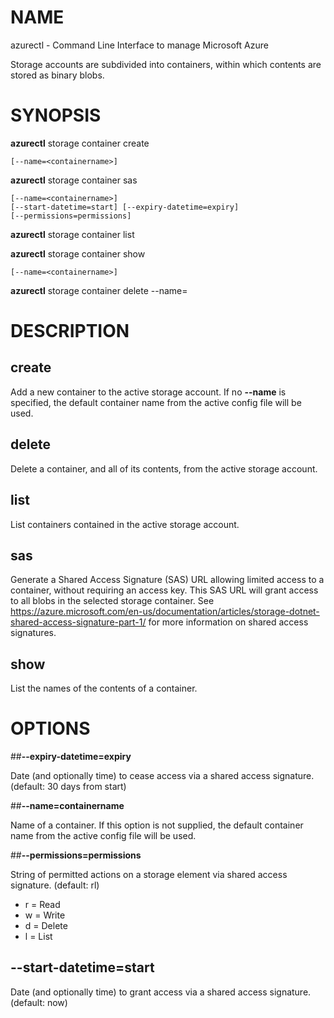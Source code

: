 # NAME

azurectl - Command Line Interface to manage Microsoft Azure

Storage accounts are subdivided into containers, within which contents are
stored as binary blobs.

# SYNOPSIS

__azurectl__ storage container create

    [--name=<containername>]

__azurectl__ storage container sas

    [--name=<containername>]
    [--start-datetime=start] [--expiry-datetime=expiry]
    [--permissions=permissions]

__azurectl__ storage container list

__azurectl__ storage container show

    [--name=<containername>]

__azurectl__ storage container delete --name=<containername>

# DESCRIPTION

## __create__

Add a new container to the active storage account. If no __--name__ is
specified, the default container name from the active config file will be used.

## __delete__

Delete a container, and all of its contents, from the active storage account.

## __list__

List containers contained in the active storage account.

## __sas__

Generate a Shared Access Signature (SAS) URL allowing limited access to
a container, without requiring an access key. This SAS URL will grant access
to all blobs in the selected storage container.
See https://azure.microsoft.com/en-us/documentation/articles/storage-dotnet-shared-access-signature-part-1/
for more information on shared access signatures.

## __show__

List the names of the contents of a container.

# OPTIONS

##__--expiry-datetime=expiry__

Date (and optionally time) to cease access via a shared access signature.
(default: 30 days from start)

##__--name=containername__

Name of a container. If this option is not supplied, the default container name
from the active config file will be used.

##__--permissions=permissions__

String of permitted actions on a storage element via shared access signature.
(default: rl)

* r = Read
* w = Write
* d = Delete
* l = List

## __--start-datetime=start__

Date (and optionally time) to grant access via a shared access signature.
(default: now)

